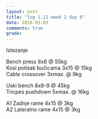 ```yaml
---
layout: post
title: "log 1.11 week 2 day 6"
date: 2018-03-03
comments: true
grade:
---
```


Istezanje

Bench press 8x8 @ 55kg  
Kosi potisak bučicama 3x15 @ 15kg  
Cable crossover 3xmax. @ 9kg  

Uski bench 8x8-9 @ 45kg  
Tricpes pushdown 5xmax. @ 16kg       

A1 Zadnje rame 4x15 @ 3kg  
A2 Lateralno rame 4x15 @ 3kg  
